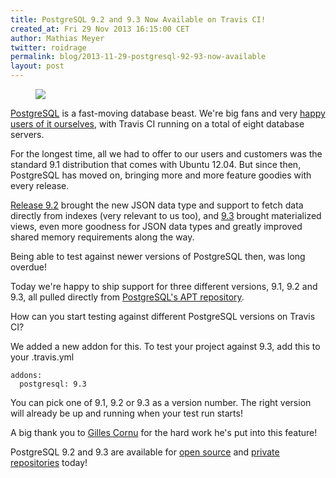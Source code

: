 ```yaml
---
title: PostgreSQL 9.2 and 9.3 Now Available on Travis CI!
created_at: Fri 29 Nov 2013 16:15:00 CET
author: Mathias Meyer
twitter: roidrage
permalink: blog/2013-11-29-postgresql-92-93-now-available
layout: post
---
```

<figure class="right small">
  <img src="http://s3itch.paperplanes.de/postgresql_20131128_110016.jpg"/>
</figure>

[PostgreSQL](http://postgresql.org) is a fast-moving database beast. We're big
fans and very [happy users of it ourselves](https://postgres.heroku.com), with
Travis CI running on a total of eight database servers.

For the longest time, all we had to offer to our users and customers was the
standard 9.1 distribution that comes with Ubuntu 12.04. But since then,
PostgreSQL has moved on, bringing more and more feature goodies with every
release.

[Release 9.2](http://www.postgresql.org/docs/9.2/static/release-9-2.html)
brought the new JSON data type and support to fetch data directly from indexes
(very relevant to us too), and
[9.3](http://www.postgresql.org/docs/9.3/static/release-9-3.html) brought
materialized views, even more goodness for JSON data types and greatly improved
shared memory requirements along the way.

Being able to test against newer versions of PostgreSQL then, was long overdue!

Today we're happy to ship support for three different versions, 9.1, 9.2 and
9.3, all pulled directly from [PostgreSQL's APT
repository](http://www.postgresql.org/download/linux/ubuntu/).

How can you start testing against different PostgreSQL versions on Travis CI?

We added a new addon for this. To test your project against 9.3, add this to
your .travis.yml

    addons:
      postgresql: 9.3

You can pick one of 9.1, 9.2 or 9.3 as a version number. The right version will
already be up and running when your test run starts!

A big thank you to [Gilles Cornu](https://github.com/gildegoma) for the hard
work he's put into this feature!

PostgreSQL 9.2 and 9.3 are available for [open source](https://travis-ci.org)
and [private repositories](https://travis-ci.com) today!
